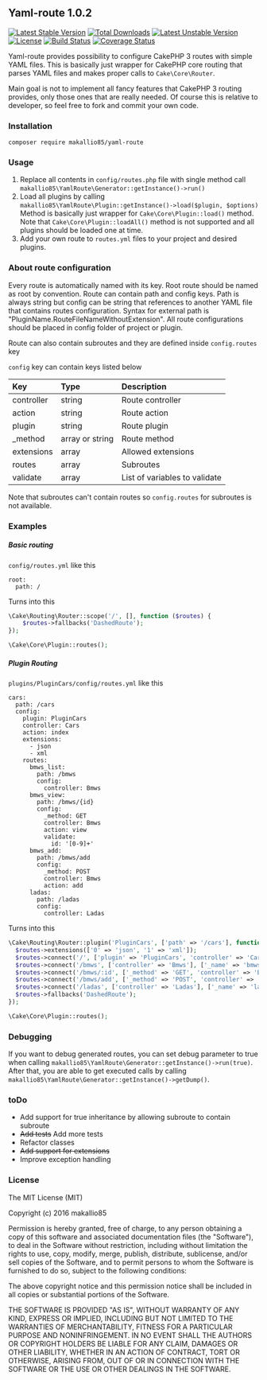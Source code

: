 Yaml-route 1.0.2
----------
[![Latest Stable Version](https://poser.pugx.org/makallio85/yaml-route/v/stable)](https://packagist.org/packages/makallio85/yaml-route) [![Total Downloads](https://poser.pugx.org/makallio85/yaml-route/downloads)](https://packagist.org/packages/makallio85/yaml-route) [![Latest Unstable Version](https://poser.pugx.org/makallio85/yaml-route/v/unstable)](https://packagist.org/packages/makallio85/yaml-route) [![License](https://poser.pugx.org/makallio85/yaml-route/license)](https://packagist.org/packages/makallio85/yaml-route) [![Build Status](https://travis-ci.org/makallio85/yaml-route.svg?branch=master)](https://travis-ci.org/makallio85/yaml-route) [![Coverage Status](https://coveralls.io/repos/makallio85/yaml-route/badge.svg?branch=master&service=github)](https://coveralls.io/github/makallio85/yaml-route?branch=master)

Yaml-route provides possibility to configure CakePHP 3 routes with simple YAML files. This is basically just wrapper for CakePHP core routing that parses YAML files and makes proper calls to ```Cake\Core\Router```.

Main goal is not to implement all fancy features that CakePHP 3 routing provides, only those ones that are really needed. Of course this is relative to developer, so feel free to fork and commit your own code.

### Installation ###

```composer require makallio85/yaml-route```

### Usage ###

1. Replace all contents in ```config/routes.php``` file with single method call ```makallio85\YamlRoute\Generator::getInstance()->run()```
2. Load all plugins by calling ```makallio85\YamlRoute\Plugin::getInstance()->load($plugin, $options)```  Method is basically just wrapper for ```Cake\Core\Plugin::load()``` method. Note that ```Cake\Core\Plugin::loadAll()``` method is not supported and all plugins should be loaded one at time.
3. Add your own route to ```routes.yml``` files to your project and desired plugins.

### About route configuration ###

Every route is automatically named with its key. Root route should be named as root by convention.
Route can contain path and config keys. Path is always string but config can be string that references to another YAML file that contains routes configuration. Syntax for external path is "PluginName.RouteFileNameWithoutExtension". All route configurations should be placed in config folder of project or plugin.

Route can also contain subroutes and they are defined inside ```config.routes``` key

```config``` key can contain keys listed below

| Key        | Type            | Description                   |
|:-----------|:----------------|:------------------------------|
| controller | string          | Route controller              |
| action     | string          | Route action                  |
| plugin     | string          | Route plugin                  |
| _method    | array or string | Route method                  |
| extensions | array           | Allowed extensions            |
| routes     | array           | Subroutes                     |
| validate   | array           | List of variables to validate |

Note that subroutes can't contain routes so ```config.routes``` for subroutes is not available.

### Examples ###

##### Basic routing #####
```config/routes.yml``` like this
```
root:
  path: /
```

Turns into this

```php
\Cake\Routing\Router::scope('/', [], function ($routes) {
	$routes->fallbacks('DashedRoute');
});

\Cake\Core\Plugin::routes();
```

##### Plugin Routing #####

```plugins/PluginCars/config/routes.yml``` like this

```
cars:
  path: /cars
  config:
    plugin: PluginCars
    controller: Cars
    action: index
    extensions:
      - json
      - xml
    routes:
      bmws_list:
        path: /bmws
        config:
          controller: Bmws
      bmws_view:
        path: /bmws/{id}
        config:
          _method: GET
          controller: Bmws
          action: view
          validate:
            id: '[0-9]+'
      bmws_add:
        path: /bmws/add
        config:
          _method: POST
          controller: Bmws
          action: add
      ladas:
        path: /ladas
        config:
          controller: Ladas
```

Turns into this

```php
\Cake\Routing\Router::plugin('PluginCars', ['path' => '/cars'], function ($routes) {
  $routes->extensions(['0' => 'json', '1' => 'xml']);
  $routes->connect('/', ['plugin' => 'PluginCars', 'controller' => 'Cars', 'action' => 'index'], ['_name' => 'cars']);
  $routes->connect('/bmws', ['controller' => 'Bmws'], ['_name' => 'bmws_list']);
  $routes->connect('/bmws/:id', ['_method' => 'GET', 'controller' => 'Bmws', 'action' => 'view'], ['_name' => 'bmws_view', 'pass' => ['0' => 'id'], 'id' => '[0-9]+']);
  $routes->connect('/bmws/add', ['_method' => 'POST', 'controller' => 'Bmws', 'action' => 'add'], ['_name' => 'bmws_add']);
  $routes->connect('/ladas', ['controller' => 'Ladas'], ['_name' => 'ladas']);
  $routes->fallbacks('DashedRoute');
});

\Cake\Core\Plugin::routes();
```

### Debugging ###

If you want to debug generated routes, you can set debug parameter to true when calling ```makallio85\YamlRoute\Generator::getInstance()->run(true)```.
After that, you are able to get executed calls by calling ```makallio85\YamlRoute\Generator::getInstance()->getDump()```.

### toDo ###

- Add support for true inheritance by allowing subroute to contain subroute
- ~~Add tests~~ Add more tests
- Refactor classes
- ~~Add support for extensions~~
- Improve exception handling

### License ###

The MIT License (MIT)

Copyright (c) 2016 makallio85

Permission is hereby granted, free of charge, to any person obtaining a copy
of this software and associated documentation files (the "Software"), to deal
in the Software without restriction, including without limitation the rights
to use, copy, modify, merge, publish, distribute, sublicense, and/or sell
copies of the Software, and to permit persons to whom the Software is
furnished to do so, subject to the following conditions:

The above copyright notice and this permission notice shall be included in all
copies or substantial portions of the Software.

THE SOFTWARE IS PROVIDED "AS IS", WITHOUT WARRANTY OF ANY KIND, EXPRESS OR
IMPLIED, INCLUDING BUT NOT LIMITED TO THE WARRANTIES OF MERCHANTABILITY,
FITNESS FOR A PARTICULAR PURPOSE AND NONINFRINGEMENT. IN NO EVENT SHALL THE
AUTHORS OR COPYRIGHT HOLDERS BE LIABLE FOR ANY CLAIM, DAMAGES OR OTHER
LIABILITY, WHETHER IN AN ACTION OF CONTRACT, TORT OR OTHERWISE, ARISING FROM,
OUT OF OR IN CONNECTION WITH THE SOFTWARE OR THE USE OR OTHER DEALINGS IN THE
SOFTWARE.
